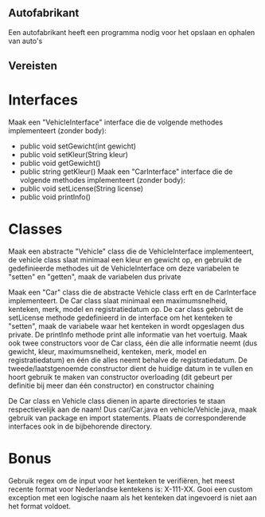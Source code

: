 ## Autofabrikant
Een autofabrikant heeft een programma nodig voor het opslaan en ophalen van auto's

## Vereisten
# Interfaces
Maak een "VehicleInterface" interface die de volgende methodes implementeert (zonder body):
- public void setGewicht(int gewicht)
- public void setKleur(String kleur)
- public void getGewicht()
- public string getKleur()
Maak een "CarInterface" interface die de volgende methodes implementeert (zonder body):
- public void setLicense(String license)
- public void printInfo()

# Classes
Maak een abstracte "Vehicle" class die de VehicleInterface implementeert, de vehicle class 
slaat minimaal een kleur en gewicht op, en gebruikt de gedefinieerde methodes uit de 
VehicleInterface om deze variabelen te "setten" en "getten", maak de variabelen dus private

Maak een "Car" class die de abstracte Vehicle class erft en de CarInterface implementeert. De 
Car class slaat minimaal een maximumsnelheid, kenteken, merk, model en registratiedatum op. De 
car class gebruikt de setLicense methode gedefinieerd in de interface om het kenteken te "setten", maak de variabele waar het kenteken in wordt opgeslagen dus private. De printInfo methode print alle informatie van het voertuig. Maak ook twee constructors voor de Car class, 
één die alle informatie neemt (dus gewicht, kleur, maximumsnelheid, kenteken, merk, model en registratiedatum) en één die alles neemt behalve de registratiedatum. De tweede/laatstgenoemde constructor dient de huidige datum in te vullen en hoort gebruik te maken van constructor overloading (dit gebeurt per definitie bij meer dan één constructor) en constructor chaining

De Car class en Vehicle class dienen in aparte directories te staan respectievelijk aan de naam!
Dus car/Car.java en vehicle/Vehicle.java, maak gebruik van package en import statements. Plaats
de corresponderende interfaces ook in de bijbehorende directory.

# Bonus
Gebruik regex om de input voor het kenteken te verifiëren, het meest recente format voor Nederlandse kentekens is: X-111-XX. Gooi een custom exception met een logische naam als 
het kenteken dat ingevoerd is niet aan het format voldoet.
